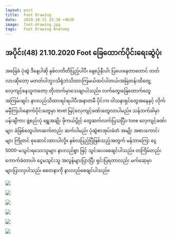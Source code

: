 ```yaml
---
layout: post
title:  Foot Drawing 
date:   2020-10-21 15:38 +0630
image:  foot-drawing.jpg
tags:   Foot Drawing Anatomy 
---
```

## အပိုင်း(48) 21.10.2020 Foot ခြေထောက်ပိုင်းရေးဆွဲပုံ၊
အခြေခံ ပုံဆွဲ ဒီနေ့ပါဆို နှစ်လတိတိပြည့်ပါပီ၊ နေ့စဉ်နီးပါး ပြပေးနေတာတောင် တတ်လားဆိုတော့ မတတ်ပါဘူး၊သိရုံဘဲသိထားကြမယ်ထင်ပါတယ်၊အမြဲတန်းထိတွေ့လေ့ကျင့်နေသူကတော့ တိုးတက်မှာသေချာပါသည်။ လက်တွေ၊ခြေထောက်တွေ အကြမ်းဖျင်း နားလည်သိထားရင်ရပါပီ၊အနာတမီ ပိုင်းက ဝါသနာရှင်တွေအနေနှင့် လိုက်မမှီကြပါ၊နောက်ပိုင်းတွေမှာ level မြင့်လေ့ကျင့်ခဏ်းတွေလာပါမည်။ သန်ဘက်ခါမှာ ပန်းချီကား ဖွဲ့စည်းပုံ ရွှေအချိုး ဖိုကယ်ပွိုင့် တွေဆက်လက်ပြသပြီး၊ tone လေ့ကျင့်ခဏ်းများ ခဲခြစ်တွေပါတဆက်တည်း ဆက်ပါမည်၊ ပုံဆွဲစာအုပ်၊ခဲတံ အမျိုး အစားကောင်းများ ကြိုတင် စုဆောင်းထားပါလို့။ နှစ်လပြည့်ပြီဖြစ်သည့်အတွက် မန်ဘာကြေး ငွေ 5000-မသွင်းရသေးသူများ နားလည်စွာ ဖြင့် သွင်းပေးစေချင်ပါသည်။ တကြိမ်တည်း ကောက်ခံတာပါ၊ ငွေမသွင်းသူ အလွန်များပြားပြီး ရှင်းပြရတာလည်း မက်ဆေ့မှာ များပြားလှပါသည်၊ စေတနာကို နားလည်စေချင်ပါသည်။

![]({{site.baseurl}}/img/foot-drawing./01.jpg)

![]({{site.baseurl}}/img/foot-drawing./02.jpg)

![]({{site.baseurl}}/img/foot-drawing./03.jpg)

![]({{site.baseurl}}/img/foot-drawing./04.jpg)

![]({{site.baseurl}}/img/foot-drawing./05.jpg)

![]({{site.baseurl}}/img/foot-drawing./06.jpg)

